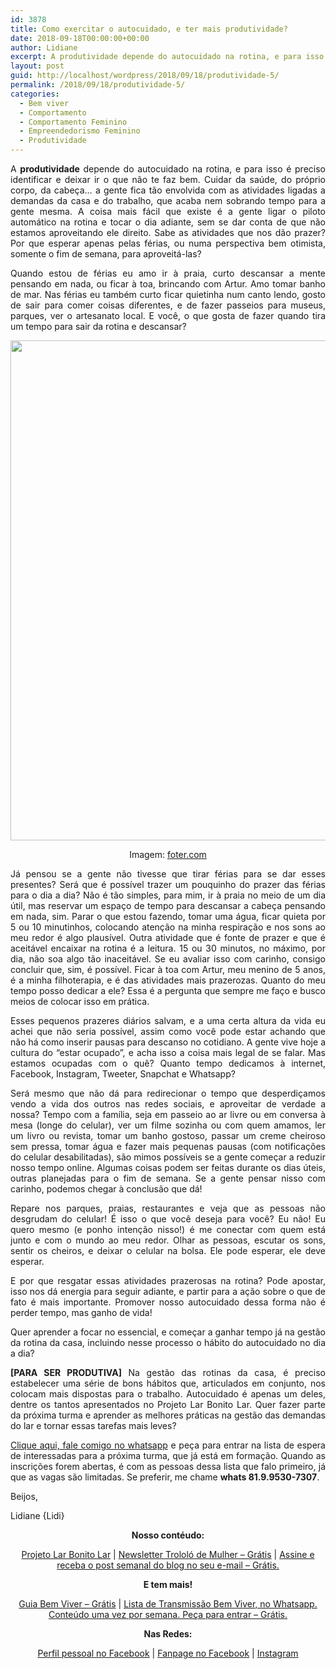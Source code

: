 ```yaml
---
id: 3878
title: Como exercitar o autocuidado, e ter mais produtividade?
date: 2018-09-18T00:00:00+00:00
author: Lidiane
excerpt: A produtividade depende do autocuidado na rotina, e para isso é preciso identificar e deixar ir o que não te faz bem. Como fazer mais do que a gente ama no dia a dia?
layout: post
guid: http://localhost/wordpress/2018/09/18/produtividade-5/
permalink: /2018/09/18/produtividade-5/
categories:
  - Bem viver
  - Comportamento
  - Comportamento Feminino
  - Empreendedorismo Feminino
  - Produtividade
---
```

<p align="justify">
  A <strong>produtividade</strong> depende do autocuidado na rotina, e para isso é preciso identificar e deixar ir o que não te faz bem. Cuidar da saúde, do próprio corpo, da cabeça… a gente fica tão envolvida com as atividades ligadas a demandas da casa e do trabalho, que acaba nem sobrando tempo para a gente mesma. A coisa mais fácil que existe é a gente ligar o piloto automático na rotina e tocar o dia adiante, sem se dar conta de que não estamos aproveitando ele direito. Sabe as atividades que nos dão prazer? Por que esperar apenas pelas férias, ou numa perspectiva bem otimista, somente o fim de semana, para aproveitá-las?
</p>

<p align="justify">
  Quando estou de férias eu amo ir à praia, curto descansar a mente pensando em nada, ou ficar à toa, brincando com Artur. Amo tomar banho de mar. Nas férias eu também curto ficar quietinha num canto lendo, gosto de sair para comer coisas diferentes, e de fazer passeios para museus, parques, ver o artesanato local. E você, o que gosta de fazer quando tira um tempo para sair da rotina e descansar?
</p>

<p align="center">
  <img class="alignnone size-full wp-image-14705" src="http://www.trololodemulher.com.br/blog/wp-content/uploads/2018/09/PRODUTIVIDADE-AUTOCUIDADO-GESTAO-DO-TEMPO-ORGANIZACAO-PESSOAL-BEM-VIVER-BLOG.jpg" alt="" width="800" height="800" />
</p>

<p align="center">
  Imagem: <a href="https://foter.com/" target="_blank" rel="noopener">foter.com</a>
</p>

<p align="justify">
  Já pensou se a gente não tivesse que tirar férias para se dar esses presentes? Será que é possível trazer um pouquinho do prazer das férias para o dia a dia? Não é tão simples, para mim, ir à praia no meio de um dia útil, mas reservar um espaço de tempo para descansar a cabeça pensando em nada, sim. Parar o que estou fazendo, tomar uma água, ficar quieta por 5 ou 10 minutinhos, colocando atenção na minha respiração e nos sons ao meu redor é algo plausível. Outra atividade que é fonte de prazer e que é aceitável encaixar na rotina é a leitura. 15 ou 30 minutos, no máximo, por dia, não soa algo tão inaceitável. Se eu avaliar isso com carinho, consigo concluir que, sim, é possível. Ficar à toa com Artur, meu menino de 5 anos, é a minha filhoterapia, e é das atividades mais prazerozas. Quanto do meu tempo posso dedicar a ele? Essa é a pergunta que sempre me faço e busco meios de colocar isso em prática.
</p>

<p align="justify">
  Esses pequenos prazeres diários salvam, e a uma certa altura da vida eu achei que não seria possível, assim como você pode estar achando que não há como inserir pausas para descanso no cotidiano. A gente vive hoje a cultura do “estar ocupado”, e acha isso a coisa mais legal de se falar. Mas estamos ocupadas com o quê? Quanto tempo dedicamos à internet, Facebook, Instagram, Tweeter, Snapchat e Whatsapp?
</p>

<p align="justify">
  Será mesmo que não dá para redirecionar o tempo que desperdiçamos vendo a vida dos outros nas redes sociais, e aproveitar de verdade a nossa? Tempo com a família, seja em passeio ao ar livre ou em conversa à mesa (longe do celular), ver um filme sozinha ou com quem amamos, ler um livro ou revista, tomar um banho gostoso, passar um creme cheiroso sem pressa, tomar água e fazer mais pequenas pausas (com notificações do celular desabilitadas), são mimos possíveis se a gente começar a reduzir nosso tempo online. Algumas coisas podem ser feitas durante os dias úteis, outras planejadas para o fim de semana. Se a gente pensar nisso com carinho, podemos chegar à conclusão que dá!
</p>

<p align="justify">
  Repare nos parques, praias, restaurantes e veja que as pessoas não desgrudam do celular! É isso o que você deseja para você? Eu não! Eu quero mesmo (e ponho intenção nisso!) é me conectar com quem está junto e com o mundo ao meu redor. Olhar as pessoas, escutar os sons, sentir os cheiros, e deixar o celular na bolsa. Ele pode esperar, ele deve esperar.
</p>

<p align="justify">
  E por que resgatar essas atividades prazerosas na rotina? Pode apostar, isso nos dá energia para seguir adiante, e partir para a ação sobre o que de fato é mais importante. Promover nosso autocuidado dessa forma não é perder tempo, mas ganho de vida!
</p>

<p align="justify">
  Quer aprender a focar no essencial, e começar a ganhar tempo já na gestão da rotina da casa, incluindo nesse processo o hábito do autocuidado no dia a dia?
</p>

<p align="justify">
  <strong>[PARA SER PRODUTIVA]</strong> Na gestão das rotinas da casa, é preciso estabelecer uma série de bons hábitos que, articulados em conjunto, nos colocam mais dispostas para o trabalho. Autocuidado é apenas um deles, dentre os tantos apresentados no Projeto Lar Bonito Lar. Quer fazer parte da próxima turma e aprender as melhores práticas na gestão das demandas do lar e tornar essas tarefas mais leves?
</p>

<p align="justify">
  <a href="https://api.whatsapp.com/send?1=pt_BR&phone=5581995307307">Clique aqui, fale comigo no whatsapp</a> e peça para entrar na lista de espera de interessadas para a próxima turma, que já está em formação. Quando as inscrições forem abertas, é com as pessoas dessa lista que falo primeiro, já que as vagas são limitadas. Se preferir, me chame <strong>whats 81.9.9530-7307</strong>.
</p>

<p align="justify">
  Beijos,
</p>

<p align="justify">
  Lidiane {Lidi}
</p>

<p align="center">
  <strong>Nosso contéudo:</strong>
</p>

<p align="center">
  <a href="http://www.trololodemulher.com.br/projeto-lar-bonito-lar/" target="_blank" rel="noopener">Projeto Lar Bonito Lar</a> | <a href="http://www.trololodemulher.com.br/2018/02/28/newsletter/" target="_blank" rel="noopener">Newsletter Trololó de Mulher – Grátis</a> | <a href="https://feedburner.google.com/fb/a/mailverify?uri=blogBichaFemea&loc=en_US" target="_blank" rel="noopener">Assine e receba o post semanal do blog no seu e-mail – Grátis.</a>
</p>

<p align="center">
  <strong>E tem mais!</strong>
</p>

<p align="center">
  <a href="http://www.trololodemulher.com.br/2018/03/09/bem-viver/" target="_blank" rel="noopener">Guia Bem Viver – Grátis</a> | <a href="https://api.whatsapp.com/send?1=pt_BR&phone=5581995307307" target="_blank" rel="noopener">Lista de Transmissão Bem Viver, no Whatsapp. Conteúdo uma vez por semana. Peça para entrar – Grátis.</a>
</p>

<p align="center">
  <strong>Nas Redes:</strong>
</p>

<p align="center">
  <a href="https://www.facebook.com/lidiane.vasconcelos.94" target="_blank" rel="noopener">Perfil pessoal no Facebook</a> | <a href="https://www.facebook.com/TrololoMulher/" target="_blank" rel="noopener">Fanpage no Facebook</a> | <a href="https://www.instagram.com/trololodemulher/" target="_blank" rel="noopener">Instagram</a>
</p>

&nbsp;
